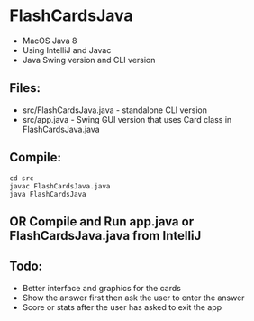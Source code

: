 # FlashCardsJava
- MacOS Java 8
- Using IntelliJ and Javac
- Java Swing version and CLI version

## Files:
- src/FlashCardsJava.java - standalone CLI version
- src/app.java - Swing GUI version that uses Card class in FlashCardsJava.java

## Compile:
```
cd src
javac FlashCardsJava.java
java FlashCardsJava
```
## OR Compile and Run app.java or FlashCardsJava.java from IntelliJ

## Todo:
- Better interface and graphics for the cards
- Show the answer first then ask the user to enter the answer
- Score or stats after the user has asked to exit the app 
